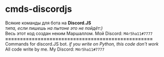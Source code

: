 # cmds-discordjs
Всякие команды для бота на **Discord.JS** <br>*типа, если пишешь на пытоне это не пойдёт:)*</br>
Весь этот код создан неким Маршаллом. Мой Discord: `M4r5ha11#7777`
**==================================================**
<br>Commands for discord.JS bot. *if you write on Python, this code don't work* 
<br>All code write by me. My Discord: `M4r5ha11#7777`
